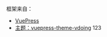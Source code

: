 框架来自：
- [VuePress](https://v1.vuepress.vuejs.org/zh/)
- [主题：vuepress-theme-vdoing](https://doc.xugaoyi.com/)
123